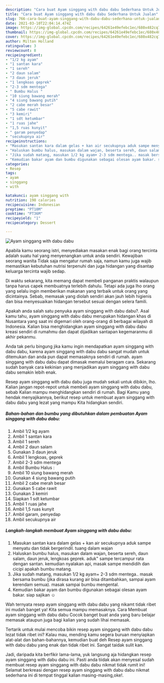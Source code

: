 ```yaml
---
description: "Cara buat Ayam singgang with dabu dabu Sederhana Untuk Jualan"
title: "Cara buat Ayam singgang with dabu dabu Sederhana Untuk Jualan"
slug: 766-cara-buat-ayam-singgang-with-dabu-dabu-sederhana-untuk-jualan
date: 2021-03-10T22:04:14.474Z
image: https://img-global.cpcdn.com/recipes/64261e49efebc1ec/680x482cq70/ayam-singgang-with-dabu-dabu-foto-resep-utama.jpg
thumbnail: https://img-global.cpcdn.com/recipes/64261e49efebc1ec/680x482cq70/ayam-singgang-with-dabu-dabu-foto-resep-utama.jpg
cover: https://img-global.cpcdn.com/recipes/64261e49efebc1ec/680x482cq70/ayam-singgang-with-dabu-dabu-foto-resep-utama.jpg
author: Milton Holland
ratingvalue: 3
reviewcount: 8
recipeingredient:
- "1/2 kg ayam"
- "1 santan kara"
- "1 sereh"
- "2 daun salam"
- "3 daun jeruk"
- "1 lengkoas geprek"
- "2-3 sdm mentega"
- " Bumbu Halus "
- "10 siung bawang merah"
- "4 siung bawang putih"
- "2 cabe merah besar"
- "5 cabe rawit"
- "3 kemiri"
- "1 sdt ketumbar"
- "1 ruas jahe"
- "1,5 ruas kunyit"
- " garam penyedap"
- "secukupnya air"
recipeinstructions:
- "Masukan santan kara dalam gelas + kan air secukupnya aduk sampe menyatu dan tidak bergerindil. tuang dalam wajan"
- "Haluskan bumbu halus, masukan dalam wajan, beserta sereh, daun salam, daun jeruk, lengkoas geprek. aduk&#34; sampe tercampur rata dengan santan. kemudian nyalakan api, masak sampe mendidih dan cicipi apakah bumbu matang."
- "Jika sudah matang, masukan 1/2 kg ayam+ 2-3 sdm mentega.. masak bersama bumbu (jika dirasa kurang air bisa ditambahkan, sampai ayam kerendam semua). masak sampai bumbu mengental."
- "Kemudian bakar ayam dan bumbu digunakan sebagai olesan ayam bakar. siap sajikan ☺️"
categories:
- Resep
tags:
- ayam
- singgang
- with

katakunci: ayam singgang with 
nutrition: 198 calories
recipecuisine: Indonesian
preptime: "PT10M"
cooktime: "PT36M"
recipeyield: "1"
recipecategory: Dessert

---
```



![Ayam singgang with dabu dabu](https://img-global.cpcdn.com/recipes/64261e49efebc1ec/680x482cq70/ayam-singgang-with-dabu-dabu-foto-resep-utama.jpg)

Apabila kamu seorang istri, menyediakan masakan enak bagi orang tercinta adalah suatu hal yang menyenangkan untuk anda sendiri. Kewajiban seorang  wanita Tidak saja mengatur rumah saja, namun kamu juga wajib memastikan kebutuhan nutrisi terpenuhi dan juga hidangan yang disantap keluarga tercinta wajib sedap.

Di waktu  sekarang, kita memang dapat membeli panganan praktis walaupun tanpa harus capek membuatnya terlebih dahulu. Tetapi ada juga lho orang yang selalu ingin memberikan makanan yang terbaik untuk orang yang dicintainya. Sebab, memasak yang diolah sendiri akan jauh lebih higienis dan bisa menyesuaikan hidangan tersebut sesuai dengan selera famili. 



Apakah anda salah satu penyuka ayam singgang with dabu dabu?. Asal kamu tahu, ayam singgang with dabu dabu merupakan hidangan khas di Nusantara yang saat ini digemari oleh orang-orang di berbagai wilayah di Indonesia. Kalian bisa menghidangkan ayam singgang with dabu dabu kreasi sendiri di rumahmu dan dapat dijadikan santapan kegemaranmu di akhir pekanmu.

Anda tak perlu bingung jika kamu ingin mendapatkan ayam singgang with dabu dabu, karena ayam singgang with dabu dabu sangat mudah untuk ditemukan dan anda pun dapat memasaknya sendiri di rumah. ayam singgang with dabu dabu dapat dimasak memalui beragam cara. Sekarang sudah banyak cara kekinian yang menjadikan ayam singgang with dabu dabu semakin lebih enak.

Resep ayam singgang with dabu dabu juga mudah sekali untuk dibikin, lho. Kalian jangan repot-repot untuk membeli ayam singgang with dabu dabu, sebab Kalian mampu menghidangkan sendiri di rumah. Bagi Kamu yang hendak menyajikannya, berikut resep untuk membuat ayam singgang with dabu dabu yang lezat yang mampu Kita hidangkan sendiri.

<!--inarticleads1-->

##### Bahan-bahan dan bumbu yang dibutuhkan dalam pembuatan Ayam singgang with dabu dabu:

1. Ambil 1/2 kg ayam
1. Ambil 1 santan kara
1. Ambil 1 sereh
1. Ambil 2 daun salam
1. Gunakan 3 daun jeruk
1. Ambil 1 lengkoas, geprek
1. Ambil 2-3 sdm mentega
1. Ambil  Bumbu Halus :
1. Ambil 10 siung bawang merah
1. Gunakan 4 siung bawang putih
1. Ambil 2 cabe merah besar
1. Gunakan 5 cabe rawit
1. Gunakan 3 kemiri
1. Siapkan 1 sdt ketumbar
1. Ambil 1 ruas jahe
1. Ambil 1,5 ruas kunyit
1. Ambil  garam, penyedap
1. Ambil secukupnya air




<!--inarticleads2-->

##### Langkah-langkah membuat Ayam singgang with dabu dabu:

1. Masukan santan kara dalam gelas + kan air secukupnya aduk sampe menyatu dan tidak bergerindil. tuang dalam wajan
1. Haluskan bumbu halus, masukan dalam wajan, beserta sereh, daun salam, daun jeruk, lengkoas geprek. aduk&#34; sampe tercampur rata dengan santan. kemudian nyalakan api, masak sampe mendidih dan cicipi apakah bumbu matang.
1. Jika sudah matang, masukan 1/2 kg ayam+ 2-3 sdm mentega.. masak bersama bumbu (jika dirasa kurang air bisa ditambahkan, sampai ayam kerendam semua). masak sampai bumbu mengental.
1. Kemudian bakar ayam dan bumbu digunakan sebagai olesan ayam bakar. siap sajikan ☺️




Wah ternyata resep ayam singgang with dabu dabu yang nikamt tidak ribet ini mudah banget ya! Kita semua mampu memasaknya. Cara Membuat ayam singgang with dabu dabu Cocok banget buat anda yang baru belajar memasak ataupun juga bagi kalian yang sudah lihai memasak.

Tertarik untuk mulai mencoba bikin resep ayam singgang with dabu dabu lezat tidak ribet ini? Kalau mau, mending kamu segera buruan menyiapkan alat-alat dan bahan-bahannya, kemudian buat deh Resep ayam singgang with dabu dabu yang enak dan tidak ribet ini. Sangat taidak sulit kan. 

Jadi, daripada kita berfikir lama-lama, yuk langsung aja hidangkan resep ayam singgang with dabu dabu ini. Pasti anda tiidak akan menyesal sudah membuat resep ayam singgang with dabu dabu nikmat tidak rumit ini! Selamat berkreasi dengan resep ayam singgang with dabu dabu nikmat sederhana ini di tempat tinggal kalian masing-masing,oke!.

